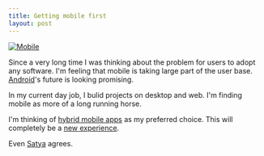 ```yaml
---
title: Getting mobile first
layout: post
---
```


[![Mobile](http://cdn.meme.am/instances/55313941.jpg)](http://memegenerator.net/instance/55313941)

Since a very long time I was thinking about the problem for users to adopt any software. I'm feeling that mobile is taking large part of the user base. [Android](http://www.forbes.com/sites/dougolenick/2015/05/27/apple-ios-and-google-android-smartphone-market-share-flattening-idc/)'s future is looking promising.

In my current day job, I bulid projects on desktop and web. I'm finding mobile as more of a long running horse.

I'm thinking of [hybrid mobile apps](http://ionicframework.com/) as my preferred choice. This will completely be a [new experience](http://stackoverflow.com/questions/33152154/is-ionic-framework-free).

Even [Satya](https://news.microsoft.com/2014/03/27/satya-nadella-mobile-first-cloud-first-press-briefing/) agrees.